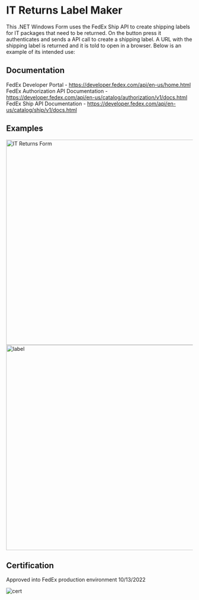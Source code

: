 # IT Returns Label Maker  
This .NET Windows Form uses the FedEx Ship API to create shipping labels for IT packages that need to be returned. On the button press it authenticates and sends a API call to create a shipping label. A URL with the shipping label is returned and it is told to open in a browser. Below is an example of its intended use:  
## Documentation
FedEx Developer Portal - https://developer.fedex.com/api/en-us/home.html  
FedEx Authorization API Documentation - https://developer.fedex.com/api/en-us/catalog/authorization/v1/docs.html   
FedEx Ship API Documentation - https://developer.fedex.com/api/en-us/catalog/ship/v1/docs.html  
## Examples
<img width="555" alt="IT Returns Form" src="https://user-images.githubusercontent.com/84042739/195855700-5f040b96-9868-4282-86fe-bc68c8c0986f.PNG">
<img width="555" alt="label" src="https://user-images.githubusercontent.com/84042739/195855733-a40a5fe3-4136-4881-8876-e92be8f9d6d5.PNG">

## Certification
Approved into FedEx production environment 10/13/2022
  
![cert](https://user-images.githubusercontent.com/84042739/195855608-695a91a1-26c0-4821-867a-03ca12fa808c.png)
